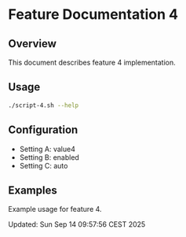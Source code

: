 # Feature Documentation 4

## Overview
This document describes feature 4 implementation.

## Usage
```bash
./script-4.sh --help
```

## Configuration
- Setting A: value4
- Setting B: enabled
- Setting C: auto

## Examples
Example usage for feature 4.

Updated: Sun Sep 14 09:57:56 CEST 2025
